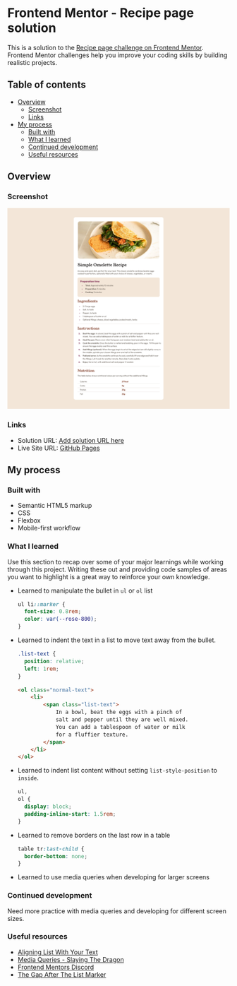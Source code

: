 # Frontend Mentor - Recipe page solution

This is a solution to the [Recipe page challenge on Frontend Mentor](https://www.frontendmentor.io/challenges/recipe-page-KiTsR8QQKm). Frontend Mentor challenges help you improve your coding skills by building realistic projects.

## Table of contents

- [Overview](#overview)
  - [Screenshot](#screenshot)
  - [Links](#links)
- [My process](#my-process)
  - [Built with](#built-with)
  - [What I learned](#what-i-learned)
  - [Continued development](#continued-development)
  - [Useful resources](#useful-resources)

## Overview

### Screenshot

![Desktop Recipe Page](./assets/images/recipe-page-complete.png)

### Links

- Solution URL: [Add solution URL here](https://your-solution-url.com)
- Live Site URL: [GitHub Pages](https://henrychris.github.io/recipe-page/)

## My process

### Built with

- Semantic HTML5 markup
- CSS
- Flexbox
- Mobile-first workflow

### What I learned

Use this section to recap over some of your major learnings while working through this project. Writing these out and providing code samples of areas you want to highlight is a great way to reinforce your own knowledge.

- Learned to manipulate the bullet in `ul` or `ol` list

  ```css
  ul li::marker {
    font-size: 0.8rem;
    color: var(--rose-800);
  }
  ```

- Learned to indent the text in a list to move text away from the bullet.

  ```css
  .list-text {
    position: relative;
    left: 1rem;
  }
  ```

  ```html
  <ol class="normal-text">
      <li>
          <span class="list-text">
              In a bowl, beat the eggs with a pinch of
              salt and pepper until they are well mixed.
              You can add a tablespoon of water or milk
              for a fluffier texture.
          </span>
      </li>
  </ol>
  ```

- Learned to indent list content without setting `list-style-position` to `inside`.

  ```css
  ul,
  ol {
    display: block;
    padding-inline-start: 1.5rem;
  }
  ```

- Learned to remove borders on the last row in a table

  ```css
  table tr:last-child {
    border-bottom: none;
  }
  ```

- Learned to use media queries when developing for larger screens

### Continued development

Need more practice with media queries and developing for different screen sizes.

### Useful resources

- [Aligning List With Your Text](https://since1979.dev/aligning-your-lists-with-your-text/)
- [Media Queries - Slaying The Dragon](https://www.youtube.com/watch?v=K24lUqcT0Ms)
- [Frontend Mentors Discord](https://discord.com/channels/824970620529279006/1300751120695820348/1300752724689948703)
- [The Gap After The List Marker](https://css-tricks.com/everything-you-need-to-know-about-the-gap-after-the-list-marker/#:~:text=As%20you%20can%20see%2C%20padding,minimum%20gap%20after%20the%20marker)

